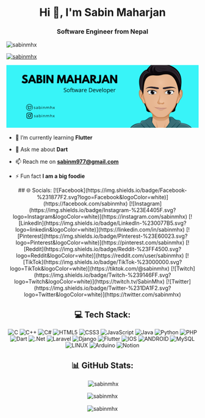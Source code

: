 
<h1 align="center">Hi 👋, I'm Sabin Maharjan</h1>
<h3 align="center">Software Engineer from Nepal</h3>

<p align="left"> <img src="https://komarev.com/ghpvc/?username=sabinmhx&label=Profile%20views&color=0e75b6&style=flat" alt="sabinmhx" /> </p>
<p align="left"> <a href="https://twitter.com/sabinmhx" target="_blank"><img src="https://img.shields.io/twitter/follow/sabinmhx?logo=twitter&style=for-the-badge" alt="sabinmhx" /></a> </p>
<p align="center"> <img src="assets/sabinmhx.png" alt="sabinmhx" /> </p>

- 🌱 I’m currently learning **Flutter**

- 💬 Ask me about **Dart**

- 📫 Reach me on **sabinm977@gmail.com**

- ⚡ Fun fact **I am a big foodie**

<div align = "center">
## 🌐 Socials:
[![Facebook](https://img.shields.io/badge/Facebook-%231877F2.svg?logo=Facebook&logoColor=white)](https://facebook.com/sabinmhx) [![Instagram](https://img.shields.io/badge/Instagram-%23E4405F.svg?logo=Instagram&logoColor=white)](https://instagram.com/sabinmhx) [![LinkedIn](https://img.shields.io/badge/LinkedIn-%230077B5.svg?logo=linkedin&logoColor=white)](https://linkedin.com/in/sabinmhx) [![Pinterest](https://img.shields.io/badge/Pinterest-%23E60023.svg?logo=Pinterest&logoColor=white)](https://pinterest.com/sabinmhx) [![Reddit](https://img.shields.io/badge/Reddit-%23FF4500.svg?logo=Reddit&logoColor=white)](https://reddit.com/user/sabinmhx) [![TikTok](https://img.shields.io/badge/TikTok-%23000000.svg?logo=TikTok&logoColor=white)](https://tiktok.com/@sabinmhx) [![Twitch](https://img.shields.io/badge/Twitch-%239146FF.svg?logo=Twitch&logoColor=white)](https://twitch.tv/SabinMhx) [![Twitter](https://img.shields.io/badge/Twitter-%231DA1F2.svg?logo=Twitter&logoColor=white)](https://twitter.com/sabinmhx) 

## 💻 Tech Stack:
![C](https://img.shields.io/badge/c-%2300599C.svg?style=plastic&logo=c&logoColor=white) ![C++](https://img.shields.io/badge/c++-%2300599C.svg?style=plastic&logo=c%2B%2B&logoColor=white) ![C#](https://img.shields.io/badge/c%23-%23239120.svg?style=plastic&logo=c-sharp&logoColor=white) ![HTML5](https://img.shields.io/badge/html5-%23E34F26.svg?style=plastic&logo=html5&logoColor=white) ![CSS3](https://img.shields.io/badge/css3-%231572B6.svg?style=plastic&logo=css3&logoColor=white) ![JavaScript](https://img.shields.io/badge/javascript-%23323330.svg?style=plastic&logo=javascript&logoColor=%23F7DF1E) ![Java](https://img.shields.io/badge/java-%23ED8B00.svg?style=plastic&logo=java&logoColor=white) ![Python](https://img.shields.io/badge/python-3670A0?style=plastic&logo=python&logoColor=ffdd54) ![PHP](https://img.shields.io/badge/php-%23777BB4.svg?style=plastic&logo=php&logoColor=white) ![Dart](https://img.shields.io/badge/dart-%230175C2.svg?style=plastic&logo=dart&logoColor=white) ![.Net](https://img.shields.io/badge/.NET-5C2D91?style=plastic&logo=.net&logoColor=white) ![Laravel](https://img.shields.io/badge/laravel-%23FF2D20.svg?style=plastic&logo=laravel&logoColor=white) ![Django](https://img.shields.io/badge/django-%23092E20.svg?style=plastic&logo=django&logoColor=white) ![Flutter](https://img.shields.io/badge/Flutter-%2302569B.svg?style=plastic&logo=Flutter&logoColor=white) ![IOS](https://img.shields.io/badge/IOS-%2320232a.svg?style=plastic&logo=apple&logoColor=white) ![ANDROID](https://img.shields.io/badge/android-%2320232a.svg?style=plastic&logo=android&logoColor=%a4c639) ![MySQL](https://img.shields.io/badge/mysql-%2300f.svg?style=plastic&logo=mysql&logoColor=white) ![LINUX](https://img.shields.io/badge/Linux-FCC624?style=plastic&logo=linux&logoColor=black) ![Arduino](https://img.shields.io/badge/-Arduino-00979D?style=plastic&logo=Arduino&logoColor=white) ![Notion](https://img.shields.io/badge/Notion-%23000000.svg?style=plastic&logo=notion&logoColor=white)

## 📊 GitHub Stats:
<p>&nbsp;<img align="center" src="https://github-readme-stats.vercel.app/api?username=sabinmhx&show_icons=true&theme=dracula&locale=en" alt="sabinmhx" /></p>
<p><img align="center" src="https://github-readme-streak-stats.herokuapp.com/?user=sabinmhx&theme=dracula" alt="sabinmhx" /></p> 
<p><img align="center" src="https://github-readme-stats.vercel.app/api/top-langs?username=sabinmhx&show_icons=true&theme=dracula&locale=en&layout=compact" alt="sabinmhx" /></p>

</div>
